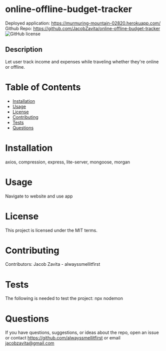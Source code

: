 # online-offline-budget-tracker

Deployed application: https://murmuring-mountain-02820.herokuapp.com/
Github Repo: https://github.com/JacobZavita/online-offline-budget-tracker
![GitHub license](https://img.shields.io/badge/license-MIT-blue.svg)
## Description
Let user track income and expenses while traveling whether they're online or offline.

# Table of Contents
* [Installation](#installation)
* [Usage](#usage)
* [License](#license)
* [Contributing](#contributing)
* [Tests](#tests)
* [Questions](#questions)
# Installation
axios, compression, express, lite-server, mongoose, morgan
# Usage
Navigate to website and use app
# License
This project is licensed under the MIT terms.
# Contributing
Contributors: Jacob Zavita - alwayssmellitfirst
# Tests
The following is needed to test the project: npx nodemon
# Questions
If you have questions, suggestions, or ideas about the repo, open an issue or contact https://github.com/alwayssmellitfirst or email jacobzavita@gmail.com
